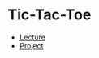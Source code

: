 # Tic-Tac-Toe

- [Lecture](https://cs50.harvard.edu/ai/2024/notes/0/)
- [Project](https://cs50.harvard.edu/ai/2024/projects/0/tictactoe)


